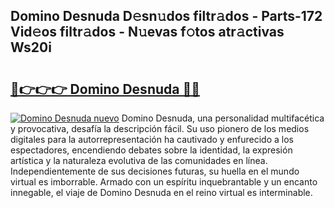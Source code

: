 ## Domino Desnuda D𝚎sn𝚞dos filtr𝚊dos - Parts-172 Vid𝚎os filtr𝚊dos - N𝚞evas f𝚘tos atr𝚊ctivas Ws20i

# <h2><a href="http://mb7axj.tromn.icu/?c=Domino+Desnuda">🔗👉👉👉 Domino Desnuda 🔗🔗</a></h2>

[![Domino Desnuda nuevo](https://i.imgur.com/pEAQMta.gif)](http://mb7axj.tromn.icu/?c=Domino+Desnuda)
Domino Desnuda, una personalidad multifacética y provocativa, desafía la descripción fácil. Su uso pionero de los medios digitales para la autorrepresentación ha cautivado y enfurecido a los espectadores, encendiendo debates sobre la identidad, la expresión artística y la naturaleza evolutiva de las comunidades en línea. Independientemente de sus decisiones futuras, su huella en el mundo virtual es imborrable. Armado con un espíritu inquebrantable y un encanto innegable, el viaje de Domino Desnuda en el reino virtual es interminable.
